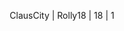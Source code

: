 <center>
   <div class="w3-panel w3-pale-blue w3-leftbar w3-rightbar w3-border-blue w3-margin-16">
      <p>
         <a href="{{ site.base }}/servers/1" style="text-decoration: none;">
            ClausCity | Rolly18 | 18 | <span class="w3-badge">1</span>
         </a>
      </p>
   </div>
</center>
